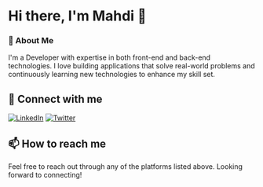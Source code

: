 # Hi there, I'm Mahdi 👋

### 🚀 About Me
I'm a Developer with expertise in both front-end and back-end technologies. I love building applications that solve real-world problems and continuously learning new technologies to enhance my skill set.

## 🔗 Connect with me
[![LinkedIn](https://img.shields.io/badge/LinkedIn-0077B5?style=for-the-badge&logo=linkedin&logoColor=white)](https://linkedin.com/in/mahdi-jalili)
[![Twitter](https://img.shields.io/badge/Twitter-1DA1F2?style=for-the-badge&logo=twitter&logoColor=white)](https://twitter.com/mahdjalili)

## 📫 How to reach me
Feel free to reach out through any of the platforms listed above. Looking forward to connecting!
